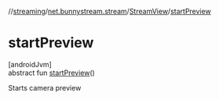 //[streaming](../../../index.md)/[net.bunnystream.stream](../index.md)/[StreamView](index.md)/[startPreview](start-preview.md)

# startPreview

[androidJvm]\
abstract fun [startPreview](start-preview.md)()

Starts camera preview
